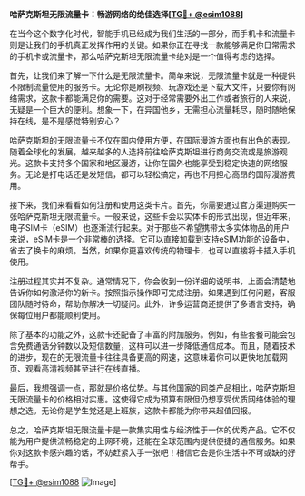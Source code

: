 **哈萨克斯坦无限流量卡：畅游网络的绝佳选择[[TG💪+ @esim1088](https://t.me/s/esim1088)]**

在当今这个数字化时代，智能手机已经成为我们生活的一部分，而手机卡和流量卡则是让我们的手机真正发挥作用的关键。如果你正在寻找一款能够满足你日常需求的手机卡或流量卡，那么哈萨克斯坦无限流量卡绝对是一个值得考虑的选择。

首先，让我们来了解一下什么是无限流量卡。简单来说，无限流量卡就是一种提供不限制流量使用的服务卡。无论你是刷视频、玩游戏还是下载大文件，只要你有网络需求，这款卡都能满足你的需要。这对于经常需要外出工作或者旅行的人来说，无疑是一个巨大的便利。想象一下，在异国他乡，无需担心流量耗尽，随时随地保持在线，是不是感觉特别安心？

哈萨克斯坦的无限流量卡不仅在国内使用方便，在国际漫游方面也有出色的表现。随着全球化的发展，越来越多的人选择前往哈萨克斯坦进行商务交流或是旅游观光。这款卡支持多个国家和地区漫游，让你在国外也能享受到稳定快速的网络服务。无论是打电话还是发短信，都可以轻松搞定，再也不用担心高昂的国际漫游费用。

接下来，我们来看看如何注册和使用这类卡片。首先，你需要通过官方渠道购买一张哈萨克斯坦无限流量卡。一般来说，这些卡会以实体卡的形式出现，但近年来，电子SIM卡（eSIM）也逐渐流行起来。对于那些不希望携带太多实体物品的用户来说，eSIM卡是一个非常棒的选择。它可以直接加载到支持eSIM功能的设备中，省去了换卡的麻烦。当然，如果你更喜欢传统的物理卡，也可以直接将卡插入手机使用。

注册过程其实并不复杂。通常情况下，你会收到一份详细的说明书，上面会清楚地告诉你如何激活你的新卡。按照指示操作即可完成注册。如果遇到任何问题，客服团队随时待命，帮助你解决一切疑问。此外，许多运营商还提供了多语言支持，确保每位用户都能顺利使用。

除了基本的功能之外，这款卡还配备了丰富的附加服务。例如，有些套餐可能会包含免费通话分钟数以及短信数量，这样可以进一步降低通信成本。而且，随着技术的进步，现在的无限流量卡往往具备更高的网速，这意味着你可以更快地加载网页、观看高清视频甚至进行在线直播。

最后，我想强调一点，那就是价格优势。与其他国家的同类产品相比，哈萨克斯坦无限流量卡的价格相对实惠。这使得它成为预算有限但仍想享受优质网络体验的理想之选。无论你是学生党还是上班族，这款卡都能为你带来超值回报。

总之，哈萨克斯坦无限流量卡是一款集实用性与经济性于一体的优秀产品。它不仅能为用户提供流畅稳定的上网环境，还能在全球范围内提供便捷的通信服务。如果你对这款卡感兴趣的话，不妨赶紧入手一张吧！相信它会是你生活中不可或缺的好帮手。

[[TG💪+ @esim1088](https://t.me/s/esim1088) ![Image](https://i.postimg.cc/4NQfJmqS/Snipaste-2025-05-13-00-14-12.png)]